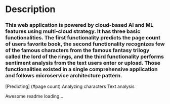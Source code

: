  # Description
### This web application is powered by cloud-based AI and ML features using multi-cloud strategy. It has three basic functionalities. The first functionality predicts the page count of users favorite book, the second functionality recognizes few of the famous characters from the famous fantasy trilogy called the lord of the rings, and the third functionality performs sentiment analysis from the text users enter or upload. Those functionalities existed in a single comprehensive application and follows microservice architecture pattern.

[Predicting] (#page count)
Analyzing characters
Text analysis

Awesome readme loading...
